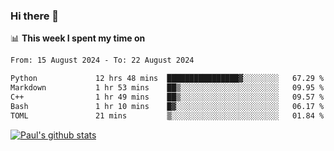 ### Hi there 👋

📊 **This week I spent my time on**
<!--START_SECTION:waka-->

```txt
From: 15 August 2024 - To: 22 August 2024

Python             12 hrs 48 mins  ████████████████▓░░░░░░░░   67.29 %
Markdown           1 hr 53 mins    ██▒░░░░░░░░░░░░░░░░░░░░░░   09.95 %
C++                1 hr 49 mins    ██▒░░░░░░░░░░░░░░░░░░░░░░   09.57 %
Bash               1 hr 10 mins    █▓░░░░░░░░░░░░░░░░░░░░░░░   06.17 %
TOML               21 mins         ▒░░░░░░░░░░░░░░░░░░░░░░░░   01.84 %
```

<!--END_SECTION:waka-->


[![Paul's github stats](https://github-readme-stats.vercel.app/api?username=mickeyouyou&theme=dracula&show_icons=true)](https://github.com/anuraghazra/github-readme-stats)
